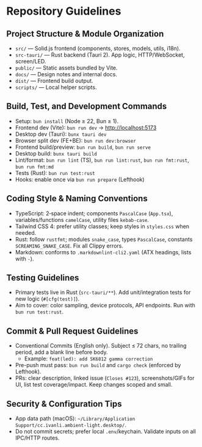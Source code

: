 # Repository Guidelines

## Project Structure & Module Organization

- `src/` — Solid.js frontend (components, stores, models, utils, i18n).
- `src-tauri/` — Rust backend (Tauri 2). App logic, HTTP/WebSocket, screen/LED.
- `public/` — Static assets bundled by Vite.
- `docs/` — Design notes and internal docs.
- `dist/` — Frontend build output.
- `scripts/` — Local helper scripts.

## Build, Test, and Development Commands

- Setup: `bun install` (Node ≥ 22, Bun ≥ 1).
- Frontend dev (Vite): `bun run dev` → <http://localhost:5173>
- Desktop dev (Tauri): `bunx tauri dev`
- Browser split dev (FE+BE): `bun run dev:browser`
- Frontend build/preview: `bun run build`, `bun run serve`
- Desktop build: `bunx tauri build`
- Lint/format: `bun run lint` (TS), `bun run lint:rust`, `bun run fmt:rust`, `bun run fmt:md`
- Tests (Rust): `bun run test:rust`
- Hooks: enable once via `bun run prepare` (Lefthook)

## Coding Style & Naming Conventions

- TypeScript: 2‑space indent; components `PascalCase` (`App.tsx`), variables/functions `camelCase`, utility files `kebab-case`.
- Tailwind CSS 4: prefer utility classes; keep styles in `styles.css` when needed.
- Rust: follow `rustfmt`; modules `snake_case`, types `PascalCase`, constants `SCREAMING_SNAKE_CASE`. Fix all Clippy errors.
- Markdown: conforms to `.markdownlint-cli2.yaml` (ATX headings, lists with `-`).

## Testing Guidelines

- Primary tests live in Rust (`src-tauri/**`). Add unit/integration tests for new logic (`#[cfg(test)]`).
- Aim to cover: color sampling, device protocols, API endpoints. Run with `bun run test:rust`.

## Commit & Pull Request Guidelines

- Conventional Commits (English only). Subject ≤ 72 chars, no trailing period, add a blank line before body.
  - Example: `feat(led): add SK6812 gamma correction`
- Pre-push must pass: `bun run build` and `cargo check` (enforced by Lefthook).
- PRs: clear description, linked issue (`Closes #123`), screenshots/GIFs for UI, list test coverage/impact. Keep changes scoped and small.

## Security & Configuration Tips

- App data path (macOS): `~/Library/Application Support/cc.ivanli.ambient-light.desktop/`.
- Do not commit secrets; prefer local `.env`/keychain. Validate inputs on all IPC/HTTP routes.
